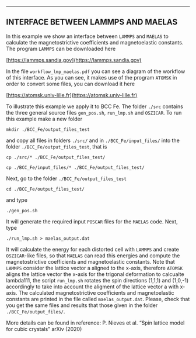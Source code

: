 
-----------------------------------
INTERFACE BETWEEN LAMMPS AND MAELAS
-----------------------------------

In this example we show an interface between ```LAMMPS``` and ```MAELAS``` to calculate the magnetostrictive coefficients and magnetoelastic constants. The program ```LAMMPS``` can be downloaded here

[https://lammps.sandia.gov](https://lammps.sandia.gov)

In the file ```workflow_lmp_maelas.pdf``` you can see a diagram of the workflow of this interface.
As you can see, it makes use of the program ```ATOMSK``` in order to convert some files, you can download it here 

[https://atomsk.univ-lille.fr](https://atomsk.univ-lille.fr)

To illustrate this example we apply it to BCC Fe. The folder ```./src``` contains the three general source files ```gen_pos.sh```, ```run_lmp.sh``` and ```OSZICAR```.
To run this example make a new folder

```mkdir ./BCC_Fe/output_files_test```

and copy all files in folders ```./src/``` and in ```./BCC_Fe/input_files/``` into the folder ```./BCC_Fe/output_files_test```, that is

```cp ./src/* ./BCC_Fe/output_files_test/```

```cp ./BCC_Fe/input_files/* ./BCC_Fe/output_files_test/```

Next, go to the folder ```./BCC_Fe/output_files_test```

```cd ./BCC_Fe/output_files_test/```

and type 

```./gen_pos.sh```

It will generate the required input ```POSCAR``` files for the ```MAELAS``` code. Next, type

```./run_lmp.sh > maelas_output.dat```

It will calculate the energy for each distorted cell with ```LAMMPS``` and create ```OSZICAR```-like files, so that ```MAELAS``` can read this energies and compute the magnetostrictive coefficients and magnetoelastic constants. Note that ```LAMMPS``` consider the lattice vector a aligned to the x-axis, therefore ```ATOMSK``` aligns the lattice vector the x-axis for the trigonal deformation to calcualte lambda111, the script ```run_lmp.sh``` rotates the spin directions (1,1,1) and (1,0,-1) accordingly to take into account the aligment of the lattice vector a with x-axis. The calculated magnetostrictive coefficients and magnetoelastic constants are printed in the file called ```maelas_output.dat```. Please, check that you get the same files and results that those given in the folder ```./BCC_Fe/output_files/```.

More details can be found in reference: 
P. Nieves et al. “Spin lattice model for cubic crystals” arXiv (2020)